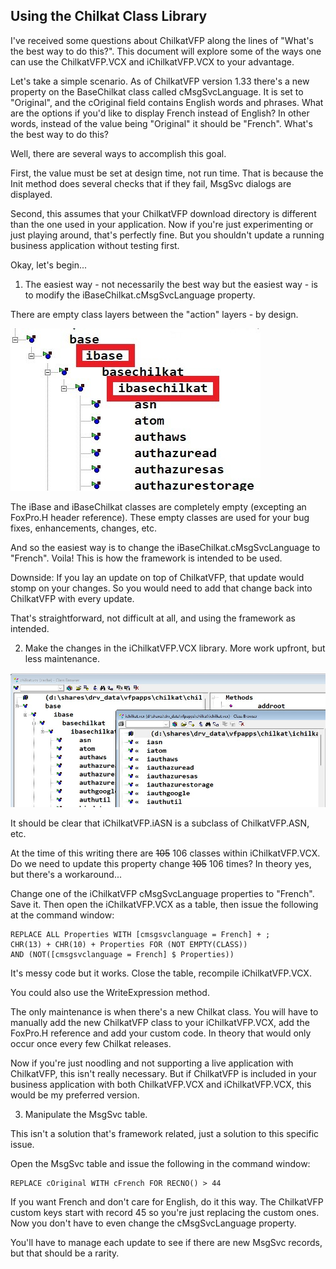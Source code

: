 
## Using the Chilkat Class Library

I've received some questions about ChilkatVFP along the lines of "What's the best way to do this?". This document will explore some of the ways one can use the ChilkatVFP.VCX and iChilkatVFP.VCX to your advantage.

Let's take a simple scenario. As of ChilkatVFP version 1.33 there's a new property on the BaseChilkat class called cMsgSvcLanguage. It is set to "Original", and the cOriginal field contains English words and phrases. What are the options if you'd like to display French instead of English? In other words, instead of the value being "Original" it should be "French". What's the best way to do this?

Well, there are several ways to accomplish this goal.

First, the value must be set at design time, not run time. That is because the Init method does several checks that if they fail, MsgSvc dialogs are displayed. 

Second, this assumes that your ChilkatVFP download directory is different than the one used in your application. Now if you're just experimenting or just playing around, that's perfectly fine. But you shouldn't update a running business application without testing first.

Okay, let's begin...

1) The easiest way - not necessarily the best way but the easiest way - is to modify the iBaseChilkat.cMsgSvcLanguage property. 

There are empty class layers between the "action" layers - by design. 

![Class Layout](Images/Class_Layout.jpg)

The iBase and iBaseChilkat classes are completely empty (excepting an FoxPro.H header reference). These empty classes are used for your bug fixes, enhancements, changes, etc.

And so the easiest way is to change the iBaseChilkat.cMsgSvcLanguage to "French". Voila! This is how the framework is intended to be used.

Downside: If you lay an update on top of ChilkatVFP, that update would stomp on your changes. So you would need to add that change back into ChilkatVFP with every update. 

That's straightforward, not difficult at all, and using the framework as intended. 

2) Make the changes in the iChilkatVFP.VCX library. More work upfront, but less maintenance.

![iChilkat Class Library](Images/iChikat.jpg)

It should be clear that iChilkatVFP.iASN is a subclass of ChilkatVFP.ASN, etc.

At the time of this writing there are ~~105~~ 106 classes within iChilkatVFP.VCX. Do we need to update this property change ~~105~~ 106 times? In theory yes, but there's a workaround...

Change one of the iChilkatVFP cMsgSvcLanguage properties to "French". Save it. Then open the iChilkatVFP.VCX as a table, then issue the following at the command window:

```foxpro
REPLACE ALL Properties WITH [cmsgsvclanguage = French] + ;
CHR(13) + CHR(10) + Properties FOR (NOT EMPTY(CLASS)) 
AND (NOT([cmsgsvclanguage = French] $ Properties))
```

It's messy code but it works. Close the table, recompile iChilkatVFP.VCX.

You could also use the WriteExpression method.

The only maintenance is when there's a new Chilkat class. You will have to manually add the new ChilkatVFP class to your iChilkatVFP.VCX, add the FoxPro.H reference and add your custom code. In theory that would only occur once every few Chilkat releases.

Now if you're just noodling and not supporting a live application with ChilkatVFP, this isn't really necessary. But if ChilkatVFP is included in your business application with both ChilkatVFP.VCX and iChilkatVFP.VCX, this would be my preferred version.

3) Manipulate the MsgSvc table.

This isn't a solution that's framework related, just a solution to this specific issue.

Open the MsgSvc table and issue the following in the command window:

```foxpro
REPLACE cOriginal WITH cFrench FOR RECNO() > 44
```

If you want French and don't care for English, do it this way. The ChilkatVFP custom keys start with record 45 so you're just replacing the custom ones. Now you don't have to even change the cMsgSvcLanguage property.

You'll have to manage each update to see if there are new MsgSvc records, but that should be a rarity.

